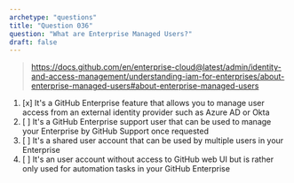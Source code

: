 ```yaml
---
archetype: "questions"
title: "Question 036"
question: "What are Enterprise Managed Users?"
draft: false
---
```



> https://docs.github.com/en/enterprise-cloud@latest/admin/identity-and-access-management/understanding-iam-for-enterprises/about-enterprise-managed-users#about-enterprise-managed-users
1. [x] It's a GitHub Enterprise feature that allows you to manage user access from an external identity provider such as Azure AD or Okta
1. [ ] It's a GitHub Enterprise support user that can be used to manage your Enterprise by GitHub Support once requested
1. [ ] It's a shared user account that can be used by multiple users in your Enterprise
1. [ ] It's an user account without access to GitHub web UI but is rather only used for automation tasks in your GitHub Enterprise
